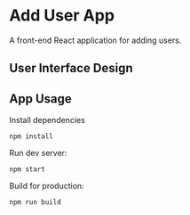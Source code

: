 # Add User App
A front-end React application for adding users.

## User Interface Design

## App Usage
Install dependencies
```
npm install
```
Run dev server:
```
npm start
```
Build for production:
```
npm run build
```
